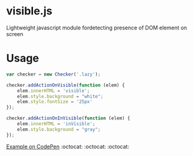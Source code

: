 # visible.js
Lightweight javascript module fordetecting presence of DOM element on screen

# Usage 
```javascript
var checker = new Checker('.lazy');

checker.addActionOnVisible(function (elem) {
    elem.innerHTML = 'visible';  
    elem.style.background = "white";
    elem.style.fontSize = '25px'
});

checker.addActionOnInVisible(function (elem) {
    elem.innerHTML = 'inVisible';  
    elem.style.background = "gray"; 
});
```
[Example on CodePen](http://codepen.io/modestDev/pen/evWKwY) 
:octocat: :octocat: :octocat:
